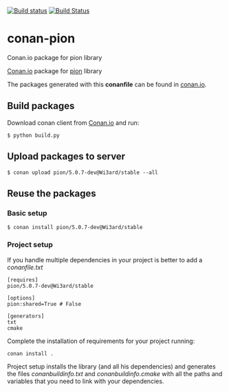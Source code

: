 [![Build status](https://ci.appveyor.com/api/projects/status/f98r7ox30217stun/branch/master?svg=true)](https://ci.appveyor.com/project/Wi3ard/conan-pion/branch/master)
[![Build Status](https://travis-ci.org/Wi3ard/conan-pion.svg?branch=master)](https://travis-ci.org/Wi3ard/conan-pion)

# conan-pion
Conan.io package for pion library

[Conan.io](https://conan.io) package for [pion](https://github.com/splunk/pion) library

The packages generated with this **conanfile** can be found in [conan.io](https://www.conan.io/source/pion/5.0.7-dev/Wi3ard/stable).

## Build packages

Download conan client from [Conan.io](https://conan.io) and run:

    $ python build.py

## Upload packages to server

    $ conan upload pion/5.0.7-dev@Wi3ard/stable --all

## Reuse the packages

### Basic setup

    $ conan install pion/5.0.7-dev@Wi3ard/stable
    
### Project setup

If you handle multiple dependencies in your project is better to add a *conanfile.txt*
    
    [requires]
    pion/5.0.7-dev@Wi3ard/stable

    [options]
    pion:shared=True # False
    
    [generators]
    txt
    cmake

Complete the installation of requirements for your project running:

    conan install . 

Project setup installs the library (and all his dependencies) and generates the files *conanbuildinfo.txt* and *conanbuildinfo.cmake* with all the paths and variables that you need to link with your dependencies.
